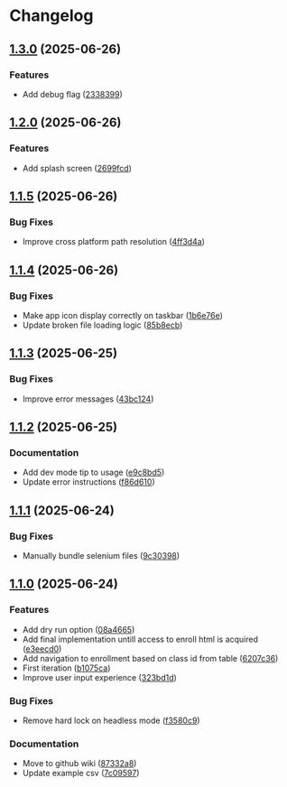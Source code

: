 # Changelog

## [1.3.0](https://github.com/NEIAAC/plannei/compare/v1.2.0...v1.3.0) (2025-06-26)


### Features

* Add debug flag ([2338399](https://github.com/NEIAAC/plannei/commit/2338399c9e8171cac95b4f8a8998869e18444c7d))

## [1.2.0](https://github.com/NEIAAC/plannei/compare/v1.1.5...v1.2.0) (2025-06-26)


### Features

* Add splash screen ([2699fcd](https://github.com/NEIAAC/plannei/commit/2699fcd6f3cc2669f0fc6828fade27415385bf0c))

## [1.1.5](https://github.com/NEIAAC/plannei/compare/v1.1.4...v1.1.5) (2025-06-26)


### Bug Fixes

* Improve cross platform path resolution ([4ff3d4a](https://github.com/NEIAAC/plannei/commit/4ff3d4a77c96d103d908fb31eae6f6efba2ebee4))

## [1.1.4](https://github.com/NEIAAC/plannei/compare/v1.1.3...v1.1.4) (2025-06-26)


### Bug Fixes

* Make app icon display correctly on taskbar ([1b6e76e](https://github.com/NEIAAC/plannei/commit/1b6e76e0b2a7c1da8179e5760517088d4c4fb0c1))
* Update broken file loading logic ([85b8ecb](https://github.com/NEIAAC/plannei/commit/85b8ecb72ad697bd4ac131d096a1a95b22a51796))

## [1.1.3](https://github.com/NEIAAC/plannei/compare/v1.1.2...v1.1.3) (2025-06-25)


### Bug Fixes

* Improve error messages ([43bc124](https://github.com/NEIAAC/plannei/commit/43bc124e15e0a8ec5918c8741c9013d924e581d3))

## [1.1.2](https://github.com/NEIAAC/plannei/compare/v1.1.1...v1.1.2) (2025-06-25)


### Documentation

* Add dev mode tip to usage ([e9c8bd5](https://github.com/NEIAAC/plannei/commit/e9c8bd5ed404c8c28e4c9f2e6acac90a97bf04e1))
* Update error instructions ([f86d610](https://github.com/NEIAAC/plannei/commit/f86d610499f2607cb6943e6efc997c5f6376b377))

## [1.1.1](https://github.com/NEIAAC/plannei/compare/v1.1.0...v1.1.1) (2025-06-24)


### Bug Fixes

* Manually bundle selenium files ([9c30398](https://github.com/NEIAAC/plannei/commit/9c303983d1a91fe706e0ec0b6c14bac2220814ed))

## [1.1.0](https://github.com/NEIAAC/plannei/compare/v1.0.0...v1.1.0) (2025-06-24)


### Features

* Add dry run option ([08a4665](https://github.com/NEIAAC/plannei/commit/08a4665ab845bcfbda54d0867b915b1dab9e8b38))
* Add final implementation untill access to enroll html is acquired ([e3eecd0](https://github.com/NEIAAC/plannei/commit/e3eecd0642ae88f0a5794e89a0b14ef12b83d98d))
* Add navigation to enrollment based on class id from table ([6207c36](https://github.com/NEIAAC/plannei/commit/6207c36c3961bdaeb854d64e246ac5a2e8c79537))
* First iteration ([b1075ca](https://github.com/NEIAAC/plannei/commit/b1075ca92c315b99f6d1075d0ca6bdc7a9996cf2))
* Improve user input experience ([323bd1d](https://github.com/NEIAAC/plannei/commit/323bd1de5579dff9a5da28d303c3b135b41d0590))


### Bug Fixes

* Remove hard lock on headless mode ([f3580c9](https://github.com/NEIAAC/plannei/commit/f3580c9bc12ef43103056c1a41d11c5c98857077))


### Documentation

* Move to github wiki ([87332a8](https://github.com/NEIAAC/plannei/commit/87332a85180276309bc9cd41b05b89690c2619c0))
* Update example csv ([7c09597](https://github.com/NEIAAC/plannei/commit/7c09597453782e449dad4143f53dfaaf0423afef))
